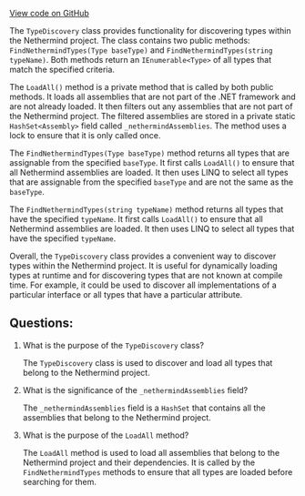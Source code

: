 [View code on GitHub](https://github.com/NethermindEth/nethermind/src/Nethermind/Nethermind.Core/TypeDiscovery.cs)

The `TypeDiscovery` class provides functionality for discovering types within the Nethermind project. The class contains two public methods: `FindNethermindTypes(Type baseType)` and `FindNethermindTypes(string typeName)`. Both methods return an `IEnumerable<Type>` of all types that match the specified criteria.

The `LoadAll()` method is a private method that is called by both public methods. It loads all assemblies that are not part of the .NET framework and are not already loaded. It then filters out any assemblies that are not part of the Nethermind project. The filtered assemblies are stored in a private static `HashSet<Assembly>` field called `_nethermindAssemblies`. The method uses a lock to ensure that it is only called once.

The `FindNethermindTypes(Type baseType)` method returns all types that are assignable from the specified `baseType`. It first calls `LoadAll()` to ensure that all Nethermind assemblies are loaded. It then uses LINQ to select all types that are assignable from the specified `baseType` and are not the same as the `baseType`.

The `FindNethermindTypes(string typeName)` method returns all types that have the specified `typeName`. It first calls `LoadAll()` to ensure that all Nethermind assemblies are loaded. It then uses LINQ to select all types that have the specified `typeName`.

Overall, the `TypeDiscovery` class provides a convenient way to discover types within the Nethermind project. It is useful for dynamically loading types at runtime and for discovering types that are not known at compile time. For example, it could be used to discover all implementations of a particular interface or all types that have a particular attribute.
## Questions: 
 1. What is the purpose of the `TypeDiscovery` class?
    
    The `TypeDiscovery` class is used to discover and load all types that belong to the Nethermind project.

2. What is the significance of the `_nethermindAssemblies` field?
    
    The `_nethermindAssemblies` field is a `HashSet` that contains all the assemblies that belong to the Nethermind project.

3. What is the purpose of the `LoadAll` method?
    
    The `LoadAll` method is used to load all assemblies that belong to the Nethermind project and their dependencies. It is called by the `FindNethermindTypes` methods to ensure that all types are loaded before searching for them.